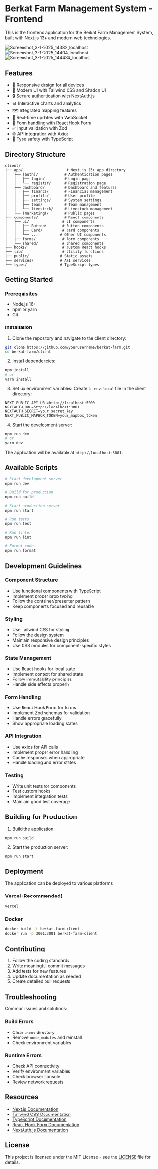 # Berkat Farm Management System - Frontend

This is the frontend application for the Berkat Farm Management System, built with Next.js 13+ and modern web technologies.

![Screenshot_3-1-2025_14382_localhost](https://github.com/user-attachments/assets/ce3d08f8-c2a9-4c90-8910-c3951252a64d)
![Screenshot_3-1-2025_14404_localhost](https://github.com/user-attachments/assets/575b4d54-0777-46c3-a6bf-36726d8c3b14) ![Screenshot_3-1-2025_144434_localhost](https://github.com/user-attachments/assets/b7b582eb-7472-402f-852c-448605e191c8)

## Features

- 📱 Responsive design for all devices
- 🎨 Modern UI with Tailwind CSS and Shadcn UI
- 🔒 Secure authentication with NextAuth.js
- 📊 Interactive charts and analytics
- 🗺️ Integrated mapping features
- 🔄 Real-time updates with WebSocket
- 📝 Form handling with React Hook Form
- ✅ Input validation with Zod
- 🌐 API integration with Axios
- 🎯 Type safety with TypeScript

## Directory Structure

```
client/
├── app/                    # Next.js 13+ app directory
│   ├── (auth)/            # Authentication pages
│   │   ├── login/         # Login page
│   │   └── register/      # Registration page
│   ├── dashboard/         # Dashboard and features
│   │   ├── finance/       # Financial management
│   │   ├── profile/       # User profile
│   │   ├── settings/      # System settings
│   │   ├── team/          # Team management
│   │   └── livestock/     # Livestock management
│   └── (marketing)/       # Public pages
├── components/            # React components
│   ├── ui/               # UI components
│   │   ├── Button/       # Button components
│   │   ├── Card/         # Card components
│   │   └── ...          # Other UI components
│   ├── forms/            # Form components
│   └── shared/           # Shared components
├── hooks/                # Custom React hooks
├── lib/                  # Utility functions
├── public/              # Static assets
├── services/            # API services
└── types/               # TypeScript types
```

## Getting Started

### Prerequisites

- Node.js 16+
- npm or yarn
- Git

### Installation

1. Clone the repository and navigate to the client directory:
```bash
git clone https://github.com/yourusername/berkat-farm.git
cd berkat-farm/client
```

2. Install dependencies:
```bash
npm install
# or
yarn install
```

3. Set up environment variables:
Create a `.env.local` file in the client directory:
```env
NEXT_PUBLIC_API_URL=http://localhost:5000
NEXTAUTH_URL=http://localhost:3001
NEXTAUTH_SECRET=your_secret_key
NEXT_PUBLIC_MAPBOX_TOKEN=your_mapbox_token
```

4. Start the development server:
```bash
npm run dev
# or
yarn dev
```

The application will be available at `http://localhost:3001`.

## Available Scripts

```bash
# Start development server
npm run dev

# Build for production
npm run build

# Start production server
npm run start

# Run tests
npm run test

# Run linter
npm run lint

# Format code
npm run format
```

## Development Guidelines

### Component Structure
- Use functional components with TypeScript
- Implement proper prop typing
- Follow the container/presenter pattern
- Keep components focused and reusable

### Styling
- Use Tailwind CSS for styling
- Follow the design system
- Maintain responsive design principles
- Use CSS modules for component-specific styles

### State Management
- Use React hooks for local state
- Implement context for shared state
- Follow immutability principles
- Handle side effects properly

### Form Handling
- Use React Hook Form for forms
- Implement Zod schemas for validation
- Handle errors gracefully
- Show appropriate loading states

### API Integration
- Use Axios for API calls
- Implement proper error handling
- Cache responses when appropriate
- Handle loading and error states

### Testing
- Write unit tests for components
- Test custom hooks
- Implement integration tests
- Maintain good test coverage

## Building for Production

1. Build the application:
```bash
npm run build
```

2. Start the production server:
```bash
npm run start
```

## Deployment

The application can be deployed to various platforms:

### Vercel (Recommended)
```bash
vercel
```

### Docker
```bash
docker build -t berkat-farm-client .
docker run -p 3001:3001 berkat-farm-client
```

## Contributing

1. Follow the coding standards
2. Write meaningful commit messages
3. Add tests for new features
4. Update documentation as needed
5. Create detailed pull requests

## Troubleshooting

Common issues and solutions:

### Build Errors
- Clear `.next` directory
- Remove `node_modules` and reinstall
- Check environment variables

### Runtime Errors
- Check API connectivity
- Verify environment variables
- Check browser console
- Review network requests

## Resources

- [Next.js Documentation](https://nextjs.org/docs)
- [Tailwind CSS Documentation](https://tailwindcss.com/docs)
- [TypeScript Documentation](https://www.typescriptlang.org/docs)
- [React Hook Form Documentation](https://react-hook-form.com/get-started)
- [NextAuth.js Documentation](https://next-auth.js.org)

## License

This project is licensed under the MIT License - see the [LICENSE](LICENSE) file for details.
